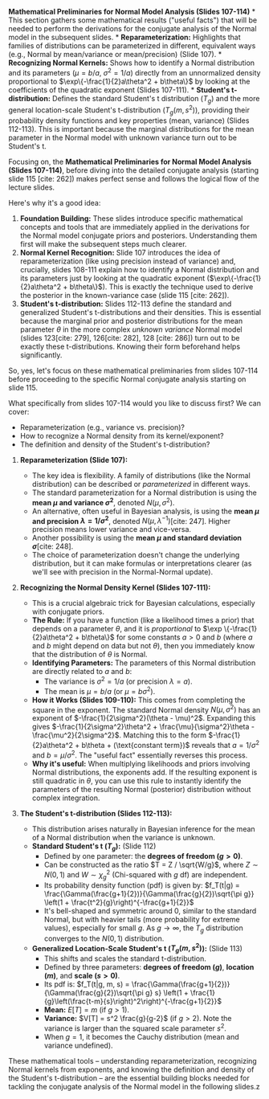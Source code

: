 **Mathematical Preliminaries for Normal Model Analysis (Slides 107-114)**
    * This section gathers some mathematical results ("useful facts") that will be needed to perform the derivations for the conjugate analysis of the Normal model in the subsequent slides.
    * **Reparameterization:** Highlights that families of distributions can be parameterized in different, equivalent ways (e.g., Normal by mean/variance or mean/precision) (Slide 107).
    * **Recognizing Normal Kernels:** Shows how to identify a Normal distribution and its parameters ($\mu=b/a$, $\sigma^2=1/a$) directly from an unnormalized density proportional to $\exp\{-\frac{1}{2}a\theta^2 + b\theta\}$ by looking at the coefficients of the quadratic exponent (Slides 107-111).
    * **Student's t-distribution:** Defines the standard Student's t distribution ($T_g$) and the more general location-scale Student's t-distribution ($T_g(m, s^2)$), providing their probability density functions and key properties (mean, variance) (Slides 112-113). This is important because the marginal distributions for the mean parameter in the Normal model with unknown variance turn out to be Student's t.

Focusing on, the **Mathematical Preliminaries for Normal Model Analysis (Slides 107-114)**, before diving into the detailed conjugate analysis (starting slide 115 [cite: 262]) makes perfect sense and follows the logical flow of the lecture slides.

Here's why it's a good idea:

1.  **Foundation Building:** These slides introduce specific mathematical concepts and tools that are immediately applied in the derivations for the Normal model conjugate priors and posteriors. Understanding them first will make the subsequent steps much clearer.
2.  **Normal Kernel Recognition:** Slide 107 introduces the idea of reparameterization (like using precision instead of variance) and, crucially, slides 108-111 explain how to identify a Normal distribution and its parameters just by looking at the quadratic exponent ($\exp\{-\frac{1}{2}a\theta^2 + b\theta\}$). This is exactly the technique used to derive the posterior in the known-variance case (slide 115 [cite: 262]).
3.  **Student's t-distribution:** Slides 112-113 define the standard and generalized Student's t-distributions and their densities. This is essential because the marginal prior and posterior distributions for the mean parameter $\theta$ in the more complex *unknown variance* Normal model (slides 123[cite: 279], 126[cite: 282], 128 [cite: 286]) turn out to be exactly these t-distributions. Knowing their form beforehand helps significantly.

So, yes, let's focus on these mathematical preliminaries from slides 107-114 before proceeding to the specific Normal conjugate analysis starting on slide 115.

What specifically from slides 107-114 would you like to discuss first? We can cover:
* Reparameterization (e.g., variance vs. precision)?
* How to recognize a Normal density from its kernel/exponent?
* The definition and density of the Student's t-distribution?

1.  **Reparameterization (Slide 107):**
    * The key idea is flexibility. A family of distributions (like the Normal distribution) can be described or *parameterized* in different ways.
    * The standard parameterization for a Normal distribution is using the **mean $\mu$ and variance $\sigma^2$**, denoted $N(\mu, \sigma^2)$.
    * An alternative, often useful in Bayesian analysis, is using the **mean $\mu$ and precision $\lambda = 1/\sigma^2$**, denoted $N(\mu, \lambda^{-1})$[cite: 247]. Higher precision means lower variance and vice-versa.
    * Another possibility is using the **mean $\mu$ and standard deviation $\sigma$**[cite: 248].
    * The choice of parameterization doesn't change the underlying distribution, but it can make formulas or interpretations clearer (as we'll see with precision in the Normal-Normal update).

2.  **Recognizing the Normal Density Kernel (Slides 107-111):**
    * This is a crucial algebraic trick for Bayesian calculations, especially with conjugate priors.
    * **The Rule:** If you have a function (like a likelihood times a prior) that depends on a parameter $\theta$, and it is *proportional* to $\exp \{-\frac{1}{2}a\theta^2 + b\theta\}$ for some constants $a > 0$ and $b$ (where $a$ and $b$ might depend on data but not $\theta$), then you immediately know that the distribution of $\theta$ is Normal.
    * **Identifying Parameters:** The parameters of this Normal distribution are directly related to $a$ and $b$:
        * The variance is $\sigma^2 = 1/a$ (or precision $\lambda = a$).
        * The mean is $\mu = b/a$ (or $\mu = b\sigma^2$).
    * **How it Works (Slides 109-110):** This comes from completing the square in the exponent. The standard Normal density $N(\mu, \sigma^2)$ has an exponent of $-\frac{1}{2\sigma^2}(\theta - \mu)^2$. Expanding this gives $-\frac{1}{2\sigma^2}\theta^2 + \frac{\mu}{\sigma^2}\theta - \frac{\mu^2}{2\sigma^2}$. Matching this to the form $-\frac{1}{2}a\theta^2 + b\theta + (\text{constant term})$ reveals that $a = 1/\sigma^2$ and $b = \mu/\sigma^2$. The "useful fact" essentially reverses this process.
    * **Why it's useful:** When multiplying likelihoods and priors involving Normal distributions, the exponents add. If the resulting exponent is still quadratic in $\theta$, you can use this rule to instantly identify the parameters of the resulting Normal (posterior) distribution without complex integration.

3.  **The Student's t-distribution (Slides 112-113):**
    * This distribution arises naturally in Bayesian inference for the mean of a Normal distribution when the variance is unknown.
    * **Standard Student's t ($T_g$):** (Slide 112)
        * Defined by one parameter: the **degrees of freedom ($g > 0$)**.
        * Can be constructed as the ratio $T = Z / \sqrt{W/g}$, where $Z \sim N(0,1)$ and $W \sim \chi^2_g$ (Chi-squared with $g$ df) are independent.
        * Its probability density function (pdf) is given by:
            $f_T(t|g) = \frac{\Gamma(\frac{g+1}{2})}{\Gamma(\frac{g}{2})\sqrt{\pi g}} \left(1 + \frac{t^2}{g}\right)^{-\frac{g+1}{2}}$
        * It's bell-shaped and symmetric around 0, similar to the standard Normal, but with heavier tails (more probability for extreme values), especially for small $g$. As $g \to \infty$, the $T_g$ distribution converges to the $N(0,1)$ distribution.
    * **Generalized Location-Scale Student's t ($T_g(m, s^2)$):** (Slide 113)
        * This shifts and scales the standard t-distribution.
        * Defined by three parameters: **degrees of freedom ($g$)**, **location ($m$)**, and **scale ($s > 0$)**.
        * Its pdf is:
            $f_T(t|g, m, s) = \frac{\Gamma(\frac{g+1}{2})}{\Gamma(\frac{g}{2})\sqrt{\pi g} s} \left(1 + \frac{1}{g}\left(\frac{t-m}{s}\right)^2\right)^{-\frac{g+1}{2}}$
        * **Mean:** $E[T] = m$ (if $g > 1$).
        * **Variance:** $V[T] = s^2 \frac{g}{g-2}$ (if $g > 2$). Note the variance is larger than the squared scale parameter $s^2$.
        * When $g=1$, it becomes the Cauchy distribution (mean and variance undefined).

These mathematical tools – understanding reparameterization, recognizing Normal kernels from exponents, and knowing the definition and density of the Student's t-distribution – are the essential building blocks needed for tackling the conjugate analysis of the Normal model in the following slides.z